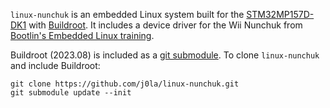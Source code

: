 `linux-nunchuk` is an embedded Linux system built for the [STM32MP157D-DK1][1] with [Buildroot][2]. It includes a device driver for the Wii Nunchuk from [Bootlin's Embedded Linux training][3].

Buildroot (2023.08) is included as a [git submodule][4]. To clone `linux-nunchuk` and include Buildroot:
```
git clone https://github.com/j0la/linux-nunchuk.git
git submodule update --init
```

[1]: https://www.st.com/en/evaluation-tools/stm32mp157d-dk1.html
[2]: https://buildroot.org/
[3]: https://bootlin.com/training/embedded-linux/
[4]: https://git-scm.com/book/en/v2/Git-Tools-Submodules